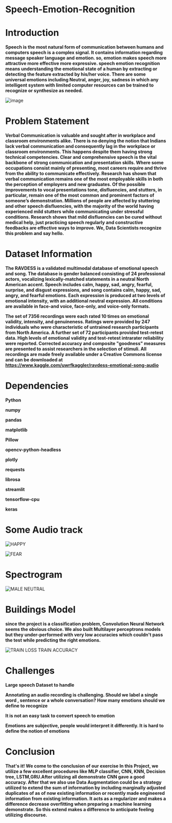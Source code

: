 # Speech-Emotion-Recognition

# Introduction 

**Speech is the most natural form of communication between humans and computers speech is a complex signal.
It contains information regarding message speaker language and emotion. so, emotion makes speech more attractive more effective more expressive. speech emotion recognition means understanding the emotional state of a human by extracting or detecting the feature extracted by his/her voice.
There are some universal emotions including Neutral, anger, joy, sadness in which any intelligent system with limited computer resources can be trained to recognize or synthesize as needed.**



![image](https://user-images.githubusercontent.com/74303124/129658636-2ee0967b-c136-4a52-9301-783dc6dea2bf.png)

# Problem Statement  

**Verbal Communication is valuable and sought after in workplace and classroom environments alike. There is no denying the notion that Indians lack verbal communication and consequently lag in the workplace or classroom environments. This happens despite them having strong technical competencies. Clear and comprehensive speech is the vital backbone of strong communication and presentation skills. Where some occupations consist mainly of presenting, most careers require and thrive from the ability to communicate effectively. 
Research has shown that verbal communication remains one of the most employable skills in both the perception of employers and new graduates. Of the possible improvements to vocal presentations tone, disfluencies, and stutters, in particular, remain one of the most common and prominent factors of someone’s demonstration. Millions of people are affected by stuttering and other speech disfluencies, with the majority of the world having experienced mild stutters while communicating under stressful conditions.
 Research shows that mild disfluencies can be cured without medical help, just practicing speech regularly and constructive feedbacks are effective ways to improve. We, Data Scientists recognize this problem and say hello.**
 
 # Dataset Information
 
 **The RAVDESS is a validated multimodal database of emotional speech and song. The database is gender balanced consisting of 24 professional actors, vocalizing lexically-matched statements in a neutral North American accent. Speech includes calm, happy, sad, angry, fearful, surprise, and disgust expressions, and song contains calm, happy, sad, angry, and fearful emotions. Each expression is produced at two levels of emotional intensity, with an additional neutral expression. All conditions are available in face-and voice, face-only, and voice-only formats.**
 
**The set of 7356 recordings were each rated 10 times on emotional validity, intensity, and genuineness. Ratings were provided by 247 individuals who were characteristic of untrained research participants from North America. A further set of 72 participants provided test-retest data. High levels of emotional validity and test-retest intrarater reliability were reported. Corrected accuracy and composite "goodness" measures are presented to assist researchers in the selection of stimuli. All recordings are made freely available under a Creative Commons license and can be downloaded at https://www.kaggle.com/uwrfkaggler/ravdess-emotional-song-audio**

# Dependencies
**Python**

**numpy**

**pandas**

**matplotlib**

**Pillow**

**opencv-python-headless**

**plotly**

**requests**

**librosa**

**streamlit**

**tensorflow-cpu**

**keras**

# Some Audio track 

![HAPPY](https://user-images.githubusercontent.com/74303124/129659965-1403187b-e752-48ea-8ad6-15642aa969e0.png)




![FEAR](https://user-images.githubusercontent.com/74303124/129660006-c7bf449a-ff6e-447c-8722-a94927d3eb8c.png)

# Spectrogram
![MALE NEUTRAL](https://user-images.githubusercontent.com/74303124/129660201-1aed9b15-e1dd-431e-a0db-baed5bcbc4c7.png)


# Buildings Model 

**since the project is a classification problem, Convolution Neural Network seems the obvious choice. We also built Multilayer perceptrons models but they under-performed with very low accuracies which couldn't pass the test while predicting the right emotions.**

![TRAIN LOSS TRAIN ACCURACY](https://user-images.githubusercontent.com/74303124/129661002-e87aa3c0-7db0-44b7-8a58-508446094c1e.png)


# Challenges

**Large speech Dataset to handle**

**Annotating an audio recording is challenging. Should we label a single word , sentence or a whole conversation? How many emotions should we define to recognize**


**It is not an easy task to convert speech to emotion**


**Emotions are subjective, people would interpret it differently. It is hard to define the notion of emotions**


# Conclusion 

**That's it! We come to the conclusion of our exercise 
In this Project, we utilize a few excellent procedures like MLP classifier, CNN, KNN, Decision tree, LSTM,GRU.After utilizing all demonstrate CNN gave a good accuracy. After that we also use Data Augmentation could be a strategy utilized to extend the sum of information by including marginally adjusted duplicates of as of now existing information or recently made engineered information from existing information. It acts as a regularizer and makes a difference decrease overfitting when preparing a machine learning demonstrate. So this extend makes a difference to anticipate feeling utilizing discourse.** 





